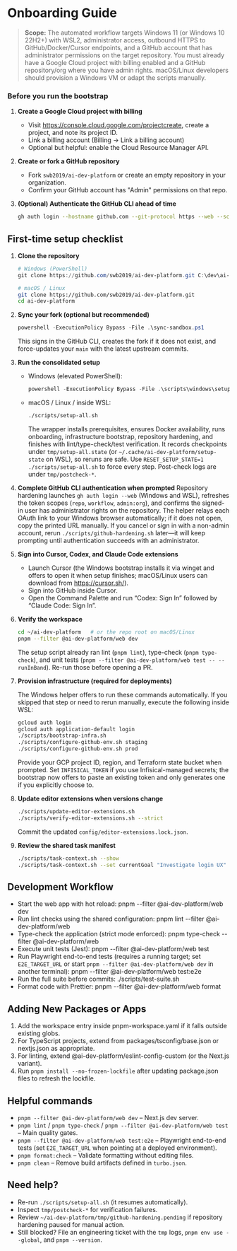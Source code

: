 # Onboarding Guide

> **Scope:** The automated workflow targets Windows 11 (or Windows 10 22H2+) with WSL2, administrator access, outbound HTTPS to GitHub/Docker/Cursor endpoints, and a GitHub account that has administrator permissions on the target repository. You must already have a Google Cloud project with billing enabled and a GitHub repository/org where you have admin rights. macOS/Linux developers should provision a Windows VM or adapt the scripts manually.

### Before you run the bootstrap

1. **Create a Google Cloud project with billing**
   - Visit <https://console.cloud.google.com/projectcreate>, create a project, and note its project ID.
   - Link a billing account (Billing → Link a billing account)
   - Optional but helpful: enable the Cloud Resource Manager API.

2. **Create or fork a GitHub repository**
   - Fork `swb2019/ai-dev-platform` or create an empty repository in your organization.
   - Confirm your GitHub account has "Admin" permissions on that repo.

3. **(Optional) Authenticate the GitHub CLI ahead of time**
   ```bash
   gh auth login --hostname github.com --git-protocol https --web --scopes "repo,workflow,admin:org"
   ```

## First-time setup checklist

1. **Clone the repository**

   ```powershell
   # Windows (PowerShell)
   git clone https://github.com/swb2019/ai-dev-platform.git C:\dev\ai-dev-platform
   ```

   ```bash
   # macOS / Linux
   git clone https://github.com/swb2019/ai-dev-platform.git
   cd ai-dev-platform
   ```

2. **Sync your fork (optional but recommended)**

   ```powershell
   powershell -ExecutionPolicy Bypass -File .\sync-sandbox.ps1
   ```

   This signs in the GitHub CLI, creates the fork if it does not exist, and force-updates your `main` with the latest upstream commits.

3. **Run the consolidated setup**
   - Windows (elevated PowerShell):
     ```powershell
     powershell -ExecutionPolicy Bypass -File .\scripts\windows\setup.ps1
     ```
   - macOS / Linux / inside WSL:
     ```bash
     ./scripts/setup-all.sh
     ```
     The wrapper installs prerequisites, ensures Docker availability, runs onboarding, infrastructure bootstrap, repository hardening, and finishes with lint/type-check/test verification. It records checkpoints under `tmp/setup-all.state` (or `~/.cache/ai-dev-platform/setup-state` on WSL), so reruns are safe. Use `RESET_SETUP_STATE=1 ./scripts/setup-all.sh` to force every step. Post-check logs are under `tmp/postcheck-*`.

4. **Complete GitHub CLI authentication when prompted**
   Repository hardening launches `gh auth login --web` (Windows and WSL), refreshes the token scopes (`repo`, `workflow`, `admin:org`), and confirms the signed-in user has administrator rights on the repository. The helper relays each OAuth link to your Windows browser automatically; if it does not open, copy the printed URL manually. If you cancel or sign in with a non-admin account, rerun `./scripts/github-hardening.sh` later—it will keep prompting until authentication succeeds with an administrator.

5. **Sign into Cursor, Codex, and Claude Code extensions**
   - Launch Cursor (the Windows bootstrap installs it via winget and offers to open it when setup finishes; macOS/Linux users can download from <https://cursor.sh/>).
   - Sign into GitHub inside Cursor.
   - Open the Command Palette and run “Codex: Sign In” followed by “Claude Code: Sign In”.

6. **Verify the workspace**

   ```bash
   cd ~/ai-dev-platform   # or the repo root on macOS/Linux
   pnpm --filter @ai-dev-platform/web dev
   ```

   The setup script already ran lint (`pnpm lint`), type-check (`pnpm type-check`), and unit tests (`pnpm --filter @ai-dev-platform/web test -- --runInBand`). Re-run those before opening a PR.

7. **Provision infrastructure (required for deployments)**

   The Windows helper offers to run these commands automatically. If you skipped that step or need to rerun manually, execute the following inside WSL:

   ```bash
   gcloud auth login
   gcloud auth application-default login
   ./scripts/bootstrap-infra.sh
   ./scripts/configure-github-env.sh staging
   ./scripts/configure-github-env.sh prod
   ```

   Provide your GCP project ID, region, and Terraform state bucket when prompted. Set `INFISICAL_TOKEN` if you use Infisical-managed secrets; the bootstrap now offers to paste an existing token and only generates one if you explicitly choose to.

8. **Update editor extensions when versions change**

   ```bash
   ./scripts/update-editor-extensions.sh
   ./scripts/verify-editor-extensions.sh --strict
   ```

   Commit the updated `config/editor-extensions.lock.json`.

9. **Review the shared task manifest**
   ```bash
   ./scripts/task-context.sh --show
   ./scripts/task-context.sh --set currentGoal "Investigate login UX"
   ```

## Development Workflow

- Start the web app with hot reload:
  pnpm --filter @ai-dev-platform/web dev
- Run lint checks using the shared configuration:
  pnpm lint --filter @ai-dev-platform/web
- Type-check the application (strict mode enforced):
  pnpm type-check --filter @ai-dev-platform/web
- Execute unit tests (Jest):
  pnpm --filter @ai-dev-platform/web test
- Run Playwright end-to-end tests (requires a running target; set `E2E_TARGET_URL` or start `pnpm --filter @ai-dev-platform/web dev` in another terminal):
  pnpm --filter @ai-dev-platform/web test:e2e
- Run the full suite before commits:
  ./scripts/test-suite.sh
- Format code with Prettier:
  pnpm --filter @ai-dev-platform/web format

## Adding New Packages or Apps

1. Add the workspace entry inside pnpm-workspace.yaml if it falls outside existing globs.
2. For TypeScript projects, extend from packages/tsconfig/base.json or nextjs.json as appropriate.
3. For linting, extend @ai-dev-platform/eslint-config-custom (or the Next.js variant).
4. Run `pnpm install --no-frozen-lockfile` after updating package.json files to refresh the lockfile.

## Helpful commands

- `pnpm --filter @ai-dev-platform/web dev` – Next.js dev server.
- `pnpm lint` / `pnpm type-check` / `pnpm --filter @ai-dev-platform/web test` – Main quality gates.
- `pnpm --filter @ai-dev-platform/web test:e2e` – Playwright end-to-end tests (set `E2E_TARGET_URL` when pointing at a deployed environment).
- `pnpm format:check` – Validate formatting without editing files.
- `pnpm clean` – Remove build artifacts defined in `turbo.json`.

## Need help?

- Re-run `./scripts/setup-all.sh` (it resumes automatically).
- Inspect `tmp/postcheck-*` for verification failures.
- Review `~/ai-dev-platform/tmp/github-hardening.pending` if repository hardening paused for manual action.
- Still blocked? File an engineering ticket with the `tmp` logs, `pnpm env use --global`, and `pnpm --version`.
